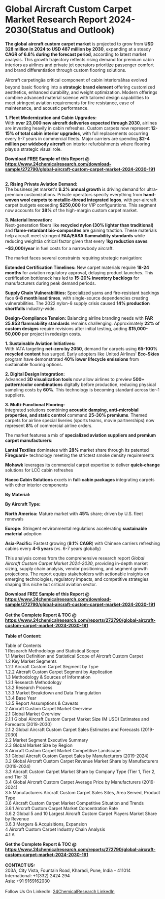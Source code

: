 <h1>Global Aircraft Custom Carpet Market Research Report 2024-2030(Status and Outlook)</h1><p><strong>The global aircraft custom carpet market</strong> is projected to grow from <strong>USD 328 million in 2024 to USD 487 million by 2030</strong>, expanding at a steady <strong>CAGR of 6.8% during the forecast period</strong>, according to latest market analysis. This growth trajectory reflects rising demand for premium cabin interiors as airlines and private jet operators prioritize passenger comfort and brand differentiation through custom flooring solutions.</p><p>Aircraft carpetingâa critical component of cabin interiorsâhas evolved beyond basic flooring into a <strong>strategic brand element</strong> offering customized aesthetics, enhanced durability, and weight optimization. Modern offerings combine advanced material science with tailored design capabilities to meet stringent aviation requirements for fire resistance, ease of maintenance, and acoustic performance.</p><p><strong>1. Fleet Modernization and Cabin Upgrades:</strong><br>
With <strong>over 23,000 new aircraft deliveries expected through 2030</strong>, airlines are investing heavily in cabin refreshes. Custom carpets now represent <strong>12-15% of total cabin interior upgrades</strong>, with full replacements occurring every 5-7 years in commercial fleets. Major carriers are spending <strong>$2-4 million per widebody aircraft</strong> on interior refurbishments where flooring plays a strategic visual role.</p><div><b>Download FREE Sample of this Report @ 
            <a href="https://www.24chemicalresearch.com/download-sample/272790/global-aircraft-custom-carpet-market-2024-2030-191">
            https://www.24chemicalresearch.com/download-sample/272790/global-aircraft-custom-carpet-market-2024-2030-191</a></b></div><br><p><strong>2. Rising Private Aviation Demand:</strong><br>
The business jet market's <strong>9.2% annual growth</strong> is driving demand for ultra-premium customizations. Private operators specify everything from <strong>hand-woven wool carpets to metallic-thread integrated logos</strong>, with per-aircraft carpet budgets exceeding <strong>$250,000</strong> for VIP configurations. This segment now accounts for <strong>38%</strong> of the high-margin custom carpet market.</p><p><strong>3. Material Innovation:</strong><br>
Next-generation fibers like <strong>recycled nylon (30% lighter than traditional)</strong> and <strong>flame-retardant bio-composites</strong> are gaining traction. These materials help aircraft meet stringent <strong>FAA/EASA flammability standards</strong> while reducing weightâa critical factor given that every <strong>1kg reduction saves ~$3,000/year</strong> in fuel costs for a narrowbody aircraft.</p><p>The market faces several constraints requiring strategic navigation:</p><p><strong>Extended Certification Timelines:</strong> New carpet materials require <strong>18-24 months</strong> for aviation regulatory approval, delaying product launches. This certification bottleneck has led to <strong>15-20% inventory backlogs</strong> for manufacturers during peak demand periods.</p><p><strong>Supply Chain Vulnerabilities:</strong> Specialized yarns and fire-resistant backings face <strong>6-8 month lead times</strong>, with single-source dependencies creating vulnerabilities. The 2022 nylon-6 supply crisis caused <strong>14% production shortfalls</strong> industry-wide.</p><p><strong>Design-Compliance Tension:</strong> Balancing airline branding needs with <strong>FAR 25.853 flammability standards</strong> remains challenging. Approximately <strong>22% of custom designs</strong> require revisions after initial testing, adding <strong>$15,000-50,000</strong> per project in redesign costs.</p><p><strong>1. Sustainable Aviation Initiatives:</strong><br>
With IATA targeting <strong>net-zero by 2050</strong>, demand for carpets using <strong>65-100% recycled content</strong> has surged. Early adopters like United Airlines' <strong>Eco-Skies</strong> program have demonstrated <strong>40% lower lifecycle emissions</strong> from sustainable flooring options.</p><p><strong>2. Digital Design Integration:</strong><br>
Advanced <strong>3D visualization tools</strong> now allow airlines to preview <strong>500+ pattern/color combinations</strong> digitally before production, reducing physical sampling costs by <strong>60%</strong>. This technology is becoming standard across tier-1 suppliers.</p><p><strong>3. Multi-Functional Flooring:</strong><br>
Integrated solutions combining <strong>acoustic damping, anti-microbial properties, and static control</strong> command <strong>25-30% premiums</strong>. Themed carpets for airline special liveries (sports teams, movie partnerships) now represent <strong>8%</strong> of commercial airline orders.</p><p>The market features a mix of <strong>specialized aviation suppliers and premium carpet manufacturers</strong>:</p><p><strong>Lantal Textiles</strong> dominates with <strong>28%</strong> market share through its patented <strong>Fireguard+</strong> technology meeting the strictest smoke density requirements</p><p><strong>Mohawk</strong> leverages its commercial carpet expertise to deliver <strong>quick-change</strong> solutions for LCC cabin refreshes</p><p><strong>Haeco Cabin Solutions</strong> excels in <strong>full-cabin packages</strong> integrating carpets with other interior components</p><p><strong>By Material:</strong></p><p><strong>By Aircraft Type:</strong></p><p><strong>North America:</strong> Mature market with <strong>45%</strong> share; driven by U.S. fleet renewals</p><p><strong>Europe:</strong> Stringent environmental regulations accelerating <strong>sustainable material</strong> adoption</p><p><strong>Asia-Pacific:</strong> Fastest growing (<strong>9.1% CAGR</strong>) with Chinese carriers refreshing cabins every <strong>4-5 years</strong> (vs. 6-7 years globally)</p><p>This analysis comes from the comprehensive research report <em>Global Aircraft Custom Carpet Market 2024-2030</em>, providing in-depth market sizing, supply chain analysis, vendor positioning, and segment growth projections. The report equips stakeholders with actionable insights on emerging technologies, regulatory impacts, and competitive strategies shaping this niche but critical aviation sector.</p><div><b>Download FREE Sample of this Report @ 
            <a href="https://www.24chemicalresearch.com/download-sample/272790/global-aircraft-custom-carpet-market-2024-2030-191">
            https://www.24chemicalresearch.com/download-sample/272790/global-aircraft-custom-carpet-market-2024-2030-191</a></b></div><br><div><b>Get the Complete Report & TOC @ 
            <a href="https://www.24chemicalresearch.com/reports/272790/global-aircraft-custom-carpet-market-2024-2030-191">
            https://www.24chemicalresearch.com/reports/272790/global-aircraft-custom-carpet-market-2024-2030-191</a></b></div><br>
            <b>Table of Content:</b><p>Table of Contents<br />
1 Research Methodology and Statistical Scope<br />
1.1 Market Definition and Statistical Scope of Aircraft Custom Carpet<br />
1.2 Key Market Segments<br />
1.2.1 Aircraft Custom Carpet Segment by Type<br />
1.2.2 Aircraft Custom Carpet Segment by Application<br />
1.3 Methodology & Sources of Information<br />
1.3.1 Research Methodology<br />
1.3.2 Research Process<br />
1.3.3 Market Breakdown and Data Triangulation<br />
1.3.4 Base Year<br />
1.3.5 Report Assumptions & Caveats<br />
2 Aircraft Custom Carpet Market Overview<br />
2.1 Global Market Overview<br />
2.1.1 Global Aircraft Custom Carpet Market Size (M USD) Estimates and Forecasts (2019-2030)<br />
2.1.2 Global Aircraft Custom Carpet Sales Estimates and Forecasts (2019-2030)<br />
2.2 Market Segment Executive Summary<br />
2.3 Global Market Size by Region<br />
3 Aircraft Custom Carpet Market Competitive Landscape<br />
3.1 Global Aircraft Custom Carpet Sales by Manufacturers (2019-2024)<br />
3.2 Global Aircraft Custom Carpet Revenue Market Share by Manufacturers (2019-2024)<br />
3.3 Aircraft Custom Carpet Market Share by Company Type (Tier 1, Tier 2, and Tier 3)<br />
3.4 Global Aircraft Custom Carpet Average Price by Manufacturers (2019-2024)<br />
3.5 Manufacturers Aircraft Custom Carpet Sales Sites, Area Served, Product Type<br />
3.6 Aircraft Custom Carpet Market Competitive Situation and Trends<br />
3.6.1 Aircraft Custom Carpet Market Concentration Rate<br />
3.6.2 Global 5 and 10 Largest Aircraft Custom Carpet Players Market Share by Revenue<br />
3.6.3 Mergers & Acquisitions, Expansion<br />
4 Aircraft Custom Carpet Industry Chain Analysis<br />
4.1 A</p><div><b>Get the Complete Report & TOC @ 
            <a href="https://www.24chemicalresearch.com/reports/272790/global-aircraft-custom-carpet-market-2024-2030-191">
            https://www.24chemicalresearch.com/reports/272790/global-aircraft-custom-carpet-market-2024-2030-191</a></b></div><br><b>CONTACT US:</b><br>
            203A, City Vista, Fountain Road, Kharadi, Pune, India - 411014<br>
            International: +1(332) 2424 294<br>
            Asia: +91 9169162030 <br><br>
            Follow Us On LinkedIn: <a href="https://www.linkedin.com/company/24chemicalresearch/">24ChemicalResearch LinkedIn</a>